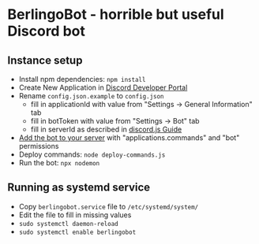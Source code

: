 # BerlingoBot - horrible but useful Discord bot

## Instance setup

- Install npm dependencies: `npm install`
- Create New Application in [Discord Developer Portal](https://discord.com/developers/applications/)
- Rename `config.json.example` to `config.json`
  - fill in applicationId with value from "Settings -> General Information" tab
  - fill in botToken with value from "Settings -> Bot" tab
  - fill in serverId as described in [discord.js Guide](https://discordjs.guide/creating-your-bot/command-deployment.html)
- [Add the bot to your server](https://discordjs.guide/preparations/adding-your-bot-to-servers.html) with "applications.commands" and "bot" permissions
- Deploy commands: `node deploy-commands.js`
- Run the bot: `npx nodemon`

## Running as systemd service

- Copy `berlingobot.service` file to `/etc/systemd/system/`
- Edit the file to fill in missing values
- `sudo systemctl daemon-reload`
- `sudo systemctl enable berlingobot`
